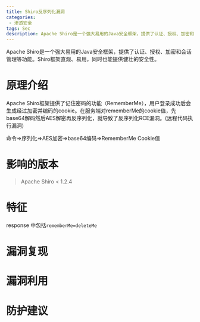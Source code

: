 ```yaml
---
title: Shiro反序列化漏洞
categories:
 - 渗透安全
tags: Sec
description: Apache Shiro是一个强大易用的Java安全框架，提供了认证、授权、加密和会话管理等功能。Shiro框架直观、易用，同时也能提供健壮的安全性。
---
```


Apache Shiro是一个强大易用的Java安全框架，提供了认证、授权、加密和会话管理等功能。Shiro框架直观、易用，同时也能提供健壮的安全性。

# 原理介绍
Apache Shiro框架提供了记住密码的功能（RememberMe），用户登录成功后会生成经过加密并编码的cookie。在服务端对rememberMe的cookie值，先base64解码然后AES解密再反序列化，就导致了反序列化RCE漏洞。(远程代码执行漏洞)

命令=>序列化=>AES加密=>base64编码=>RememberMe Cookie值


# 影响的版本


> Apache Shiro < 1.2.4

# 特征

response 中包括`rememberMe=deleteMe`


# 漏洞复现

# 漏洞利用
# 防护建议